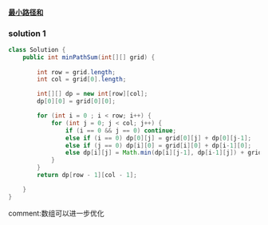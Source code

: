 #### [最小路径和](https://leetcode-cn.com/problems/minimum-path-sum/)

### solution 1

```java
class Solution {
    public int minPathSum(int[][] grid) {
        
        int row = grid.length;
        int col = grid[0].length;

        int[][] dp = new int[row][col];
        dp[0][0] = grid[0][0];

        for (int i = 0 ; i < row; i++) {
            for (int j = 0; j < col; j++) {
                if (i == 0 && j == 0) continue;
                else if (i == 0) dp[0][j] = grid[0][j] + dp[0][j-1];
                else if (j == 0) dp[i][0] = grid[i][0] + dp[i-1][0];
                else dp[i][j] = Math.min(dp[i][j-1], dp[i-1][j]) + grid[i][j];
            }
        }
        return dp[row - 1][col - 1];

    }
}
```

comment:数组可以进一步优化

